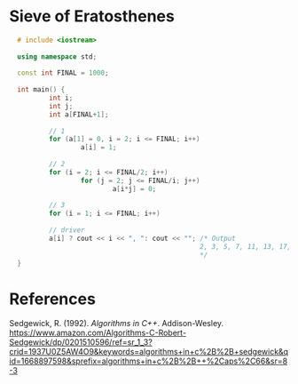 # Sieve of Eratosthenes 

```cpp 
  # include <iostream>
  
  using namespace std;
  
  const int FINAL = 1000;
  
  int main() {
          int i;
          int j;
          int a[FINAL+1];
  
          // 1
          for (a[1] = 0, i = 2; i <= FINAL; i++)
                  a[i] = 1;
  
          // 2
          for (i = 2; i <= FINAL/2; i++)
                  for (j = 2; j <= FINAL/i; j++)
                          a[i*j] = 0;
  
          // 3
          for (i = 1; i <= FINAL; i++)
  
          // driver
          a[i] ? cout << i << ", ": cout << ""; /* Output 
                                                2, 3, 5, 7, 11, 13, 17, 19, 23, 29, 31, 37, 41, 43, 47, 53, 59, 61, 67, 71, 73, 79, 83, 89, 97, 101, 103, 107, 109, 113, 127, 131, 137, 139, 149, 151, 157, 163, 167, 173, 179, 181, 191, 193, 197, 199, 211, 223, 227, 229, 233, 239, 241, 251, 257, 263, 269, 271, 277, 281, 283, 293, 307, 311, 313, 317, 331, 337, 347, 349, 353, 359, 367, 373, 379, 383, 389, 397, 401, 409, 419, 421, 431, 433, 439, 443, 449, 457, 461, 463, 467, 479, 487, 491, 499, 503, 509, 521, 523, 541, 547, 557, 563, 569, 571, 577, 587, 593, 599, 601, 607, 613, 617, 619, 631, 641, 643, 647, 653, 659, 661, 673, 677, 683, 691, 701, 709, 719, 727, 733, 739, 743, 751, 757, 761, 769, 773, 787, 797, 809, 811, 821, 823, 827, 829, 839, 853, 857, 859, 863, 877, 881, 883, 887, 907, 911, 919, 929, 937, 941, 947, 953, 967, 971, 977, 983, 991, 997, % 
                                                */
  }
``` 


# References 
Sedgewick, R. (1992). *Algorithms in C++*. Addison-Wesley. <https://www.amazon.com/Algorithms-C-Robert-Sedgewick/dp/0201510596/ref=sr_1_3?crid=1937U0Z5AW4O9&keywords=algorithms+in+c%2B%2B+sedgewick&qid=1668897598&sprefix=algorithms+in+c%2B%2B++%2Caps%2C66&sr=8-3>
